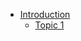 - [Introduction](/)
    - [Topic 1](/docs/topic1.md)
    <!-- - [Topic 2](/topic2) -->
    <!-- - [Topic 3](/topic3) -->
    <!-- - [Topic 4](/topic4) -->
    <!-- - [Topic 5](/topic5) -->
    <!-- - [Topic 6](/topic6) -->
    <!-- - [Topic 7](/topic7) -->
